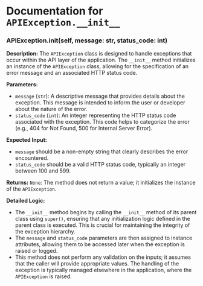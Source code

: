 # Documentation for `APIException.__init__`

### APIException.__init__(self, message: str, status_code: int)

**Description:**
The `APIException` class is designed to handle exceptions that occur within the API layer of the application. The `__init__` method initializes an instance of the `APIException` class, allowing for the specification of an error message and an associated HTTP status code.

**Parameters:**
- `message` (`str`): A descriptive message that provides details about the exception. This message is intended to inform the user or developer about the nature of the error.
- `status_code` (`int`): An integer representing the HTTP status code associated with the exception. This code helps to categorize the error (e.g., 404 for Not Found, 500 for Internal Server Error).

**Expected Input:**
- `message` should be a non-empty string that clearly describes the error encountered.
- `status_code` should be a valid HTTP status code, typically an integer between 100 and 599.

**Returns:**
`None`: The method does not return a value; it initializes the instance of the `APIException`.

**Detailed Logic:**
- The `__init__` method begins by calling the `__init__` method of its parent class using `super()`, ensuring that any initialization logic defined in the parent class is executed. This is crucial for maintaining the integrity of the exception hierarchy.
- The `message` and `status_code` parameters are then assigned to instance attributes, allowing them to be accessed later when the exception is raised or logged.
- This method does not perform any validation on the inputs; it assumes that the caller will provide appropriate values. The handling of the exception is typically managed elsewhere in the application, where the `APIException` is raised.